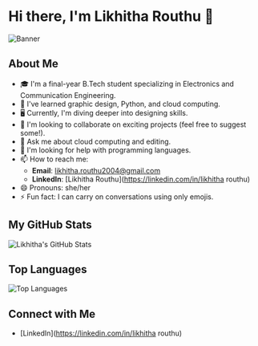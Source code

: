 # Hi there, I'm Likhitha Routhu 👋

![Banner](URL_TO_YOUR_IMAGE)

## About Me
- 🎓 I'm a final-year B.Tech student specializing in Electronics and Communication Engineering.
- 🌱 I've learned graphic design, Python, and cloud computing.
- 🖥️ Currently, I'm diving deeper into designing skills.
- 👯 I'm looking to collaborate on exciting projects (feel free to suggest some!).
- 💬 Ask me about cloud computing and editing.
- 🤔 I'm looking for help with programming languages.
- 📫 How to reach me: 
  - **Email**: [likhitha.routhu2004@gmail.com](mailto:likhitha.routhu2004@gmail.com)
  - **LinkedIn**: [Likhitha Routhu](https://linkedin.com/in/likhitha routhu)
- 😄 Pronouns: she/her
- ⚡ Fun fact: I can carry on conversations using only emojis.

## My GitHub Stats
![Likhitha's GitHub Stats](https://github-readme-stats.vercel.app/api?username=likhitharouthu&show_icons=true)

## Top Languages
![Top Languages](https://github-readme-stats.vercel.app/api/top-langs/?username=likhitharouthu&layout=compact)

## Connect with Me
- [LinkedIn](https://linkedin.com/in/likhitha routhu)

